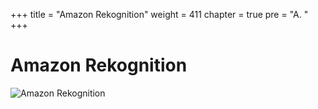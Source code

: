 +++
title = "Amazon Rekognition"
weight = 411
chapter = true
pre = "A. "
+++

# Amazon Rekognition

![Amazon Rekognition](/slides/rekognition.png?classes=border)
